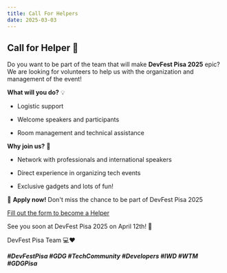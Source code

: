 ```yaml
---
title: Call For Helpers
date: 2025-03-03
---
```


## Call for Helper 🫶

Do you want to be part of the team that will make **DevFest Pisa 2025** epic? We are looking for volunteers to help us with the organization and management of the event!

**What will you do?** 💡

- Logistic support

- Welcome speakers and participants

- Room management and technical assistance

**Why join us?** 🤝

- Network with professionals and international speakers

- Direct experience in organizing tech events

- Exclusive gadgets and lots of fun!

📅 **Apply now!** Don't miss the chance to be part of DevFest Pisa 2025

<a role="button" class="large width-fit margin-auto" target="_blank" href="https://docs.google.com/forms/d/1y8G12HFY7EVc8LsF-1S24z5Wqeqiare4qaPgXwSwTDU/preview">
    Fill out the form to become a Helper
</a>


See you soon at DevFest Pisa 2025 on April 12th! 🎊

DevFest Pisa Team 💻❤️

***#DevFestPisa #GDG #TechCommunity #Developers #IWD #WTM #GDGPisa***
